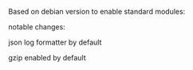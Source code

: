 Based on debian version to enable standard modules:



notable changes:

json log formatter by default

gzip enabled by default



